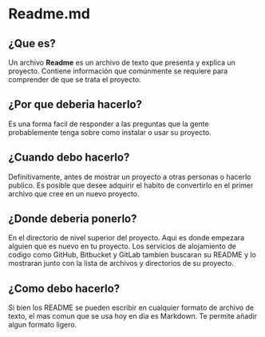 # Readme.md
## ¿Que es?
Un archivo **Readme** es un archivo de texto que presenta y explica un proyecto. Contiene información que comúnmente se requiere para comprender de que se trata el proyecto.
## ¿Por que deberia hacerlo?
Es una forma facil de responder a las preguntas que la gente probablemente tenga sobre como instalar o usar su proyecto.
## ¿Cuando debo hacerlo?
Definitivamente, antes de mostrar un proyecto a otras personas o hacerlo publico. Es posible que desee adquirir el habito de convertirlo en el primer archivo que cree en un nuevo proyecto.
## ¿Donde deberia ponerlo?
En el directorio de nivel superior del proyecto. Aqui es donde empezara alguien que es nuevo en tu proyecto. Los servicios de alojamiento de codigo como GitHub, Bitbucket y GitLab tambien buscaran su README y lo mostraran junto con la lista de archivos y directorios de su proyecto.
## ¿Como debo hacerlo?
Si bien los README se pueden escribir en cualquier formato de archivo de texto, el mas comun que se usa hoy en dia es Markdown. Te permite añadir algun formato ligero.